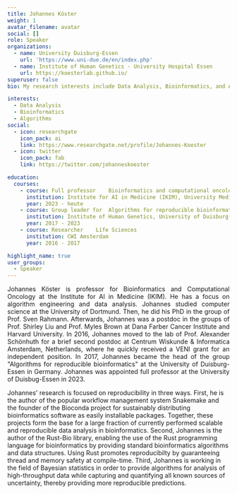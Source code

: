 ```yaml
---
title: Johannes Köster
weight: 1
avatar_filename: avatar
social: []
role: Speaker
organizations:
  - name: University Duisburg-Essen
    url: 'https://www.uni-due.de/en/index.php'
  - name: Institute of Human Genetics - University Hospital Essen
    url: https://koesterlab.github.io/
superuser: false
bio: My research interests include Data Analysis, Bioinformatics, and Algorithms.

interests:
  - Data Analysis
  - Bioinformatics
  - Algorithms
social:
  - icon: researchgate
    icon_pack: ai
    link: https://www.researchgate.net/profile/Johannes-Koester
  - icon: twitter
    icon_pack: fab
    link: https://twitter.com/johanneskoester

education:
  courses:
    - course: Full professor 	Bioinformatics and computational oncology
      institution: Institute for AI in Medicine (IKIM), University Medicine Essen, University of Duisburg-Essen
      year: 2023 - heute
    - course: Group leader for	Algorithms for reproducible bioinformatics
      institution: Institute of Human Genetics, University of Duisburg-Essen
      year: 2017 - 2023
    - course: Researcher 	Life Sciences
      institution: CWI Amsterdam
      year: 2016 - 2017

highlight_name: true
user_groups:
  - Speaker
---
```

 <p class="bottom-three">
 Johannes Köster is professor for Bioinformatics and Computational Oncology at the Institute for AI in Medicine (IKIM). He has a focus on algorithm engineering and data analysis. Johannes studied computer science at the University of Dortmund. Then, he did his PhD in the group of Prof. Sven Rahmann. Afterwards, Johannes was a postdoc in the groups of Prof. Shirley Liu and Prof. Myles Brown at Dana Farber Cancer Institute and Harvard University. In 2016, Johannes moved to the lab of Prof. Alexander Schönhuth for a brief second postdoc at Centrum Wiskunde & Informatica Amsterdam, Netherlands, where he quickly received a VENI grant for an independent position. In 2017, Johannes became the head of the group "Algorithms for reproducible bioinformatics" at the University of Duisburg-Essen in Germany. Johannes was appointed full professor at the University of Duisbug-Essen in 2023.

Johannes' research is focused on reproducibility in three ways. First, he is the author of the popular workflow management system Snakemake and the founder of the Bioconda project for sustainably distributing bioinformatics software as easily installable packages. Together, these projects form the base for a large fraction of currently performed scalable and reproducible data analysis in bioinformatics.
Second, Johannes is the author of the Rust-Bio library, enabling the use of the Rust programming language for bioinformatics by providing standard bioinformatics algorithms and data structures. Using Rust promotes reproducibilty by guaranteeing thread and memory safety at compile-time.
Third, Johannes is working in the field of Bayesian statistics in order to provide algorithms for analysis of high-throughput data while capturing and quantifying all known sources of uncertainty, thereby providing more reproducible predictions.
</p>
<style>
  .bottom-three {
    margin-bottom: 2 cm;
    text-align:justify;
    hyphens: auto;
    -webkit-hyphens: auto;
  }
</style>
